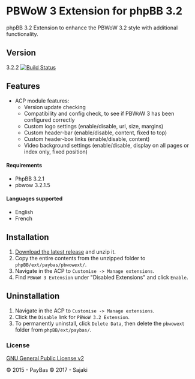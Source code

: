 PBWoW 3 Extension for phpBB 3.2
=========

phpBB 3.2 Extension to enhance the PBWoW 3.2 style with additional functionality.

## Version 
3.2.2
[![Build Status](https://api.travis-ci.org/Sajaki/pbwowext.svg)](https://travis-ci.org/Sajaki/pbwowext)

## Features
- ACP module features:
  - Version update checking
  - Compatibility and config check, to see if PBWoW 3 has been configured correctly
  - Custom logo settings (enable/disable, url, size, margins)
  - Custom header-bar (enable/disable, content, fixed to top)
  - Custom header-box links (enable/disable, content)
  - Video background settings (enable/disable, display on all pages or index only, fixed position)

#### Requirements
- PhpBB 3.2.1 
- pbwow 3.2.1.5 

#### Languages supported
- English
- French

## Installation
1. [Download the latest release](https://github.com/Sajaki/pbwowext/releases) and unzip it.
2. Copy the entire contents from the unzipped folder to `phpBB/ext/paybas/pbwowext/`.
3. Navigate in the ACP to `Customise -> Manage extensions`.
4. Find `PBWoW 3 Extension` under "Disabled Extensions" and click `Enable`.

## Uninstallation
1. Navigate in the ACP to `Customise -> Manage extensions`.
2. Click the `Disable` link for `PBWoW 3.2 Extension`.
3. To permanently uninstall, click `Delete Data`, then delete the `pbwowext` folder from `phpBB/ext/paybas/`.

### License
[GNU General Public License v2](http://opensource.org/licenses/GPL-2.0)

© 2015 - PayBas
© 2017 - Sajaki
